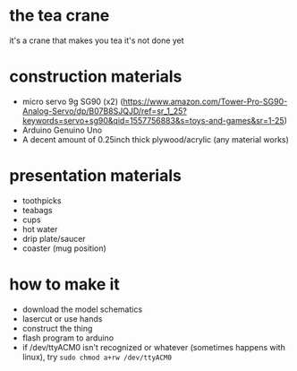 # the tea crane
it's a crane that makes you tea
it's not done yet

# construction materials
* micro servo 9g SG90 (x2) (https://www.amazon.com/Tower-Pro-SG90-Analog-Servo/dp/B07B8SJQJD/ref=sr_1_25?keywords=servo+sg90&qid=1557756883&s=toys-and-games&sr=1-25)
* Arduino Genuino Uno
* A decent amount of 0.25inch thick plywood/acrylic (any material works)

# presentation materials
* toothpicks
* teabags
* cups
* hot water
* drip plate/saucer
* coaster (mug position)

# how to make it
* download the model schematics
* lasercut or use hands
* construct the thing
* flash program to arduino
* if /dev/ttyACM0 isn't recognized or whatever (sometimes happens with linux), try
``
sudo chmod a+rw /dev/ttyACM0
``

